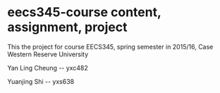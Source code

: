 # eecs345-course content, assignment, project

This the project for course EECS345, spring semester in 2015/16, Case Western Reserve University

Yan Ling Cheung -- yxc482

Yuanjing Shi -- yxs638

